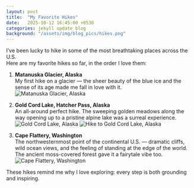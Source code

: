```yaml
---
layout: post
title:  "My Favorite Hikes"
date:   2025-10-12 16:45:00 +0530
categories: jekyll update blog
background: "/assets/img/blog_pics/hikes.png"
---
```


I’ve been lucky to hike in some of the most breathtaking places across the U.S.  
Here are my favorite hikes so far, in the order I love them:  

1. **Matanuska Glacier, Alaska**  
   My first hike on a glacier — the sheer beauty of the blue ice and the sense of its age made me fall in love with it.  
   <img src="/assets/img/hikes/matanuska.jpg" class="img-fluid" alt="Matanuska Glacier, Alaska"/>  

2. **Gold Cord Lake, Hatcher Pass, Alaska**  
   An all-around perfect hike. The sweeping golden meadows along the way opening up to a pristine alpine lake was a surreal experience.  
   <img src="/assets/img/hikes/goldcord1.png" class="img-fluid" alt="Gold Cord Lake, Alaska"/>
   <img src="/assets/img/hikes/goldcord2.jpg" class="img-fluid" alt="Hike to Gold Cord Lake, Alaska"/>  


4. **Cape Flattery, Washington**  
   The northwesternmost point of the continental U.S. — dramatic cliffs, wild ocean views, and the feeling of standing at the edge of the world.  
   The ancient moss-covered forest gave it a fairytale vibe too.  
   <img src="/assets/img/hikes/cape_flattery.jpg" class="img-fluid" alt="Cape Flattery, Washington"/>  

These hikes remind me why I love exploring: every step is both grounding and inspiring.  
